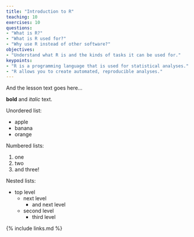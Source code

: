 ```yaml
---
title: "Introduction to R"
teaching: 10
exercises: 10
questions:
- "What is R?"
- "What is R used for?"
- "Why use R instead of other software?"
objectives:
- "Understand what R is and the kinds of tasks it can be used for."
keypoints:
- "R is a programming language that is used for statistical analyses."
- "R allows you to create automated, reproducible analyses."
---
```


And the lesson text goes here...

**bold** and *italic* text.

Unordered list:

- apple
- banana
- orange

Numbered lists:

1. one
1. two
1. and three!

Nested lists:

- top level
  - next level
    - and next level
  - second level
    - third level

{% include links.md %}
